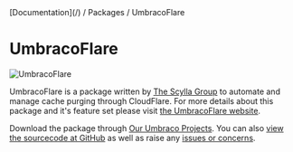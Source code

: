 <div class="breadcrumbs">
[Documentation](/) / Packages / UmbracoFlare
</div>

# UmbracoFlare

![UmbracoFlare](http://umbracoflare.com/images/UmbracoFlare-Final.png?width=120)

UmbracoFlare is a package written by [The Scylla Group](https://www.scyllagroup.com) to automate and manage cache purging through CloudFlare. For more details about this package and it's feature set please visit [the UmbracoFlare website](http://umbracoflare.com/).

Download the package through [Our Umbraco Projects](https://our.umbraco.org/projects/backoffice-extensions/umbracoflare/). You can also [view the sourcecode at GitHub](https://github.com/scyllagroup/UmbracoFlare) as well as raise any [issues or concerns](https://github.com/scyllagroup/UmbracoFlare/issues).